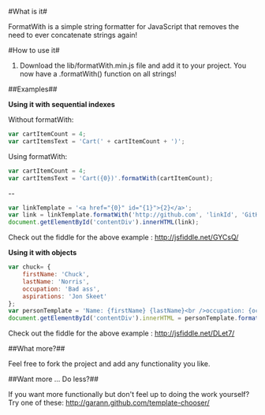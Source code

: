 #What is it#

FormatWith is a simple string formatter for JavaScript that removes the need to ever concatenate strings again!

#How to use it#

1. Download the lib/formatWith.min.js file and add it to your project. You now have a .formatWith() function on all strings!

##Examples##

**Using it with sequential indexes**

Without formatWith:

```javascript
var cartItemCount = 4;
var cartItemsText = 'Cart(' + cartItemCount + ')';
```

Using formatWith:

```javascript
var cartItemCount = 4;
var cartItemsText = 'Cart({0})'.formatWith(cartItemCount);
```
--

```javascript
var linkTemplate = '<a href="{0}" id="{1}">{2}</a>';
var link = linkTemplate.formatWith('http://github.com', 'linkId', 'GitHub is awesome!');
document.getElementById('contentDiv').innerHTML(link);
```

Check out the fiddle for the above example : http://jsfiddle.net/GYCsQ/

**Using it with objects**

```javascript
var chuck= {
    firstName: 'Chuck',
    lastName: 'Norris',
    occupation: 'Bad ass',
    aspirations: 'Jon Skeet'
};
var personTemplate = 'Name: {firstName} {lastName}<br />occupation: {occupation}<br />Wants to be {aspirations} when he grows up.';
document.getElementById('contentDiv').innerHTML = personTemplate.formatWith(chuck);
```

Check out the fiddle for the above example : http://jsfiddle.net/DLet7/

##What more?##

Feel free to fork the project and add any functionality you like.

##Want more ... Do less?##

If you want more functionally but don't feel up to doing the work yourself? Try one of these: http://garann.github.com/template-chooser/